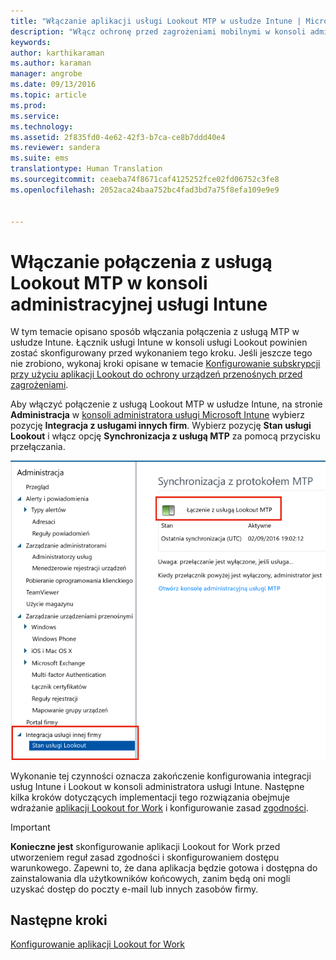```yaml
---
title: "Włączanie aplikacji usługi Lookout MTP w usłudze Intune | Microsoft Intune"
description: "Włącz ochronę przed zagrożeniami mobilnymi w konsoli administracyjnej usługi Intune."
keywords: 
author: karthikaraman
ms.author: karaman
manager: angrobe
ms.date: 09/13/2016
ms.topic: article
ms.prod: 
ms.service: 
ms.technology: 
ms.assetid: 2f835fd0-4e62-42f3-b7ca-ce8b7ddd40e4
ms.reviewer: sandera
ms.suite: ems
translationtype: Human Translation
ms.sourcegitcommit: ceaeba74f8671caf4125252fce02fd06752c3fe8
ms.openlocfilehash: 2052aca24baa752bc4fad3bd7a75f8efa109e9e9


---
```


# Włączanie połączenia z usługą Lookout MTP w konsoli administracyjnej usługi Intune
W tym temacie opisano sposób włączania połączenia z usługą MTP w usłudze Intune. Łącznik usługi Intune w konsoli usługi Lookout powinien zostać skonfigurowany przed wykonaniem tego kroku.  Jeśli jeszcze tego nie zrobiono, wykonaj kroki opisane w temacie [Konfigurowanie subskrypcji przy użyciu aplikacji Lookout do ochrony urządzeń przenośnych przed zagrożeniami](set-up-your-subscription-with-lookout-mtp.md).

Aby włączyć połączenie z usługą Lookout MTP w usłudze Intune, na stronie **Administracja** w [konsoli administratora usługi Microsoft Intune](https://manage.microsoft.com) wybierz pozycję **Integracja z usługami innych firm**. Wybierz pozycję **Stan usługi Lookout** i włącz opcję **Synchronizacja z usługą MTP** za pomocą przycisku przełączania.

![zrzut ekranu przedstawiający stronę synchronizacji usługi Lookout z wyróżnionym przyciskiem przełączania włączania](../media/mtp/lookout-intune-synchronization.png)

Wykonanie tej czynności oznacza zakończenie konfigurowania integracji usług Intune i Lookout w konsoli administratora usługi Intune.  Następne kilka kroków dotyczących implementacji tego rozwiązania obejmuje wdrażanie [aplikacji Lookout for Work](configure-and-deploy-lookout-for-work-apps.md) i konfigurowanie zasad [zgodności](enable-device-threat-protection-rule-in-compliance-policy.md).

>[!IMPORTANT]
> **Konieczne jest** skonfigurowanie aplikacji Lookout for Work przed utworzeniem reguł zasad zgodności i skonfigurowaniem dostępu warunkowego. Zapewni to, że dana aplikacja będzie gotowa i dostępna do zainstalowania dla użytkowników końcowych, zanim będą oni mogli uzyskać dostęp do poczty e-mail lub innych zasobów firmy.
## Następne kroki
[Konfigurowanie aplikacji Lookout for Work ](configure-and-deploy-lookout-for-work-apps.md)



<!--HONumber=Sep16_HO4-->


